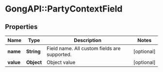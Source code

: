 # GongAPI::PartyContextField

## Properties
Name | Type | Description | Notes
------------ | ------------- | ------------- | -------------
**name** | **String** | Field name. All custom fields are supported. | [optional] 
**value** | **Object** | Object value | [optional] 

